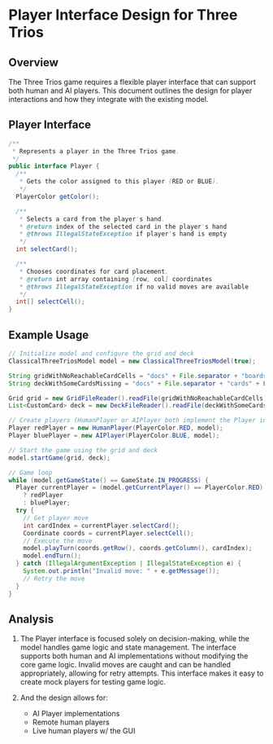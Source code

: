 # Player Interface Design for Three Trios

## Overview
The Three Trios game requires a flexible player interface that can support both human and AI players. This document outlines the design for player interactions and how they integrate with the existing model.

## Player Interface

```java
/**
 * Represents a player in the Three Trios game.
 */
public interface Player {
  /**
   * Gets the color assigned to this player (RED or BLUE).
   */
  PlayerColor getColor();

  /**
   * Selects a card from the player's hand.
   * @return index of the selected card in the player's hand
   * @throws IllegalStateException if player's hand is empty
   */
  int selectCard();

  /**
   * Chooses coordinates for card placement.
   * @return int array containing [row, col] coordinates
   * @throws IllegalStateException if no valid moves are available
   */
  int[] selectCell();
}
```

## Example Usage

```java
// Initialize model and configure the grid and deck
ClassicalThreeTriosModel model = new ClassicalThreeTriosModel(true);

String gridWithNoReachableCardCells = "docs" + File.separator + "boards" + File.separator + "boardWithNoReachableCardCells.config";
String deckWithSomeCardsMissing = "docs" + File.separator + "cards" + File.separator + "someCards.config";

Grid grid = new GridFileReader().readFile(gridWithNoReachableCardCells);
List<CustomCard> deck = new DeckFileReader().readFile(deckWithSomeCardsMissing);

// Create players (HumanPlayer or AIPlayer both implement the Player interface)
Player redPlayer = new HumanPlayer(PlayerColor.RED, model);
Player bluePlayer = new AIPlayer(PlayerColor.BLUE, model);

// Start the game using the grid and deck
model.startGame(grid, deck);

// Game loop
while (model.getGameState() == GameState.IN_PROGRESS) {
  Player currentPlayer = (model.getCurrentPlayer() == PlayerColor.RED) 
    ? redPlayer 
    : bluePlayer;
  try {
    // Get player move
    int cardIndex = currentPlayer.selectCard();
    Coordinate coords = currentPlayer.selectCell();
    // Execute the move
    model.playTurn(coords.getRow(), coords.getColumn(), cardIndex);
    model.endTurn();
  } catch (IllegalArgumentException | IllegalStateException e) {
    System.out.println("Invalid move: " + e.getMessage());
    // Retry the move
  }
}
```

## Analysis

1. The Player interface is focused solely on decision-making, while the model handles game logic and state management. The interface supports both human and AI implementations without modifying the core game logic. Invalid moves are caught and can be handled appropriately, allowing for retry attempts. This interface makes it easy to create mock players for testing game logic.  

2. And the design allows for:
   - AI Player implementations
   - Remote human players
   - Live human players w/ the GUI
